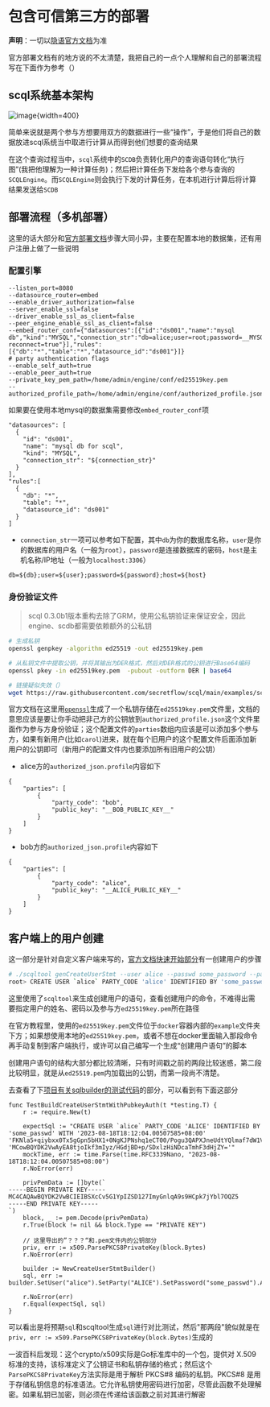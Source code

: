 # 包含可信第三方的部署

**声明**：一切以[隐语官方文档](https://www.secretflow.org.cn/zh-CN/docs/scql/0.5.0b2/topics)为准

官方部署文档有的地方说的不太清楚，我把自己的一点个人理解和自己的部署流程写在下面作为参考（）

## scql系统基本架构

![image](https://github.com/DINOREXNB/dinorexnb.github.io/blob/main/docs/images/xxaq1-1.png?raw=true){width=400}

简单来说就是两个参与方想要用双方的数据进行一些“操作”，于是他们将自己的数据放进scql系统当中取进行计算从而得到他们想要的查询结果

在这个查询过程当中，`scql`系统中的`SCDB`负责转化用户的查询语句转化“执行图”(我把他理解为一种计算任务)；然后把计算任务下发给各个参与查询的`SCQLEngine`。而`SCQLEngine`则会执行下发的计算任务，在本机进行计算后将计算结果发送给`SCDB`

## 部署流程（多机部署）

这里的话大部分和[官方部署文档](https://www.secretflow.org.cn/zh-CN/docs/scql/0.5.0b2/topics/deployment/how-to-deploy-centralized-cluster#step-1-deploy-scqlengine)步骤大同小异，主要在配置本地的数据集，还有用户注册上做了一些说明

### 配置引擎

```
--listen_port=8080
--datasource_router=embed
--enable_driver_authorization=false
--server_enable_ssl=false
--driver_enable_ssl_as_client=false
--peer_engine_enable_ssl_as_client=false
--embed_router_conf={"datasources":[{"id":"ds001","name":"mysql db","kind":"MYSQL","connection_str":"db=alice;user=root;password=__MYSQL_ROOT_PASSWORD__;host=mysql;auto-reconnect=true"}],"rules":[{"db":"*","table":"*","datasource_id":"ds001"}]}
# party authentication flags
--enable_self_auth=true
--enable_peer_auth=true
--private_key_pem_path=/home/admin/engine/conf/ed25519key.pem
--authorized_profile_path=/home/admin/engine/conf/authorized_profile.json
```

如果要在使用本地mysql的数据集需要修改`embed_router_conf`项

```
"datasources": [
  {
    "id": "ds001",
    "name": "mysql db for scql",
    "kind": "MYSQL",
    "connection_str": "${connection_str}"
  }
],
"rules":[
  {
    "db": "*",
    "table": "*",
    "datasource_id": "ds001"
  }
]
```

- `connection_str`一项可以参考如下配置，其中`db`为你的数据库名称，`user`是你的数据库的用户名（一般为`root`），`password`是连接数据库的密码，`host`是主机名称/IP地址（一般为`localhost:3306`）

```
db=${db};user=${user};password=${password};host=${host}
```

### 身份验证文件

> scql 0.3.0b1版本重构去除了GRM，使用公私钥验证来保证安全，因此engine、scdb都需要依赖额外的公私钥

```bash
# 生成私钥
openssl genpkey -algorithm ed25519 -out ed25519key.pem

# 从私钥文件中提取公钥，并将其输出为DER格式，然后对DER格式的公钥进行Base64编码
openssl pkey -in ed25519key.pem  -pubout -outform DER | base64

# 链接疑似失效（）
wget https://raw.githubusercontent.com/secretflow/scql/main/examples/scdb-tutorial/engine/alice/conf/authorized_profile.json
```

官方文档在这里用[`openssl`](https://zh.wikipedia.org/wiki/OpenSSL)生成了一个私钥存储在`ed25519key.pem`文件里，文档的意思应该是要让你手动把非己方的公钥放到`authorized_profile.json`这个文件里面作为参与方身份验证；这个配置文件的`parties`数组内应该是可以添加多个参与方，如果有新用户(比如`carol`)进来，就在每个旧用户的这个配置文件后面添加新用户的公钥即可（新用户的配置文件内也要添加所有旧用户的公钥）

- alice方的`authorized_json.profile`内容如下

```
{
    "parties": [
        {
            "party_code": "bob",
            "public_key": "__BOB_PUBLIC_KEY__"
        }
    ]
}
```

- bob方的`authorized_json.profile`内容如下

```
{
    "parties": [
        {
            "party_code": "alice",
            "public_key": "__ALICE_PUBLIC_KEY__"
        }
    ]
}
```

## 客户端上的用户创建

这一部分是针对自定义客户端来写的，[官方文档快速开始部分](https://www.secretflow.org.cn/zh-CN/docs/scql/0.5.0b2/intro/tutorial#create-database-user-and-tables)有一创建用户的步骤

```bash
# ./scqltool genCreateUserStmt --user alice --passwd some_password --party alice --pem examples/scdb-tutorial/engine/alice/conf/ed25519key.pem
root> CREATE USER `alice` PARTY_CODE 'alice' IDENTIFIED BY 'some_password' WITH '2023-08-23T20:03:34.268353853+08:00' '/oWeDbslKFQaqM6aOumnQY56i6MQKNNz84v0nkdhniXS0eBNX/q3n4IYz2EkABgKD+nkIVFtBokQqx5fr29CBw==' 'MCowBQYDK2VwAyEAzvfiNl1c1TjcvaTQBAxpG93MzHRGwuUBrPI3qf5N2XQ='
```

这里使用了`scqltool`来生成创建用户的语句，查看创建用户的命令，不难得出需要指定用户的姓名、密码以及参与方`ed25519key.pem`所在路径

在官方教程里，使用的`ed25519key.pem`文件位于`docker`容器内部的`example`文件夹下方；如果想使用本地的`ed25519key.pem`，或者不想在docker里面输入那段命令再手动复制到客户端执行，或许可以自己编写一个生成“创建用户语句”的脚本

创建用户语句的结构大部分都比较清晰，只有时间戳之前的两段比较迷惑，第二段比较明显，就是从`ed25519.pem`内加载出的公钥，而第一段尚不清楚。

去查看了下[项目有关sqlbuilder的测试代码](https://github.com/secretflow/scql/blob/main/pkg/util/sqlbuilder/sqlbuilder_test.go#L75)的部分，可以看到有下面这部分

```golang
func TestBuildCreateUserStmtWithPubkeyAuth(t *testing.T) {
	r := require.New(t)

	expectSql := "CREATE USER `alice` PARTY_CODE 'ALICE' IDENTIFIED BY 'some_passwd' WITH '2023-08-18T18:12:04.00507585+08:00' 'FKNla5+qiybxx0Tx5gGpn5bHX1+0NgKJPNshq1eCT00/Pogu3QAPXJneUdtYQlmaf7dW1Vr25t+oDLRV9+TiCA==' 'MCowBQYDK2VwAyEA8tjoIkf3mIyz/HGdjBD+p/SDxlzHiNDcaTmhF3dHjZY='"
	mockTime, err := time.Parse(time.RFC3339Nano, "2023-08-18T18:12:04.00507585+08:00")
	r.NoError(err)

	privPemData := []byte(`
-----BEGIN PRIVATE KEY-----
MC4CAQAwBQYDK2VwBCIEIBSXcCv5G1YpIZSD127ImyGnlqA9s9HCpk7jYbl7OQZ5
-----END PRIVATE KEY-----
`)
	block, _ := pem.Decode(privPemData)
	r.True(block != nil && block.Type == "PRIVATE KEY")

    // 这里导出的”？？？“和.pem文件内的公钥部分
	priv, err := x509.ParsePKCS8PrivateKey(block.Bytes)
	r.NoError(err)

	builder := NewCreateUserStmtBuilder()
	sql, err := builder.SetUser("alice").SetParty("ALICE").SetPassword("some_passwd").AuthByPubkeyWithPrivateKey(priv).MockTime(mockTime).ToSQL()

	r.NoError(err)
	r.Equal(expectSql, sql)
}
```

可以看出是将预期`sql`和scqltool生成`sql`进行对比测试，然后"那两段"貌似就是在`priv, err := x509.ParsePKCS8PrivateKey(block.Bytes)`生成的

一波百科后发现：这个crypto/x509实际是Go标准库中的一个包，提供对 X.509 标准的支持，该标准定义了公钥证书和私钥存储的格式；然后这个`ParsePKCS8PrivateKey`方法实际是用于解析 PKCS#8 编码的私钥。PKCS#8 是用于存储私钥信息的标准语法。它允许私钥使用密码进行加密，尽管此函数不处理解密。如果私钥已加密，则必须在传递给该函数之前对其进行解密

